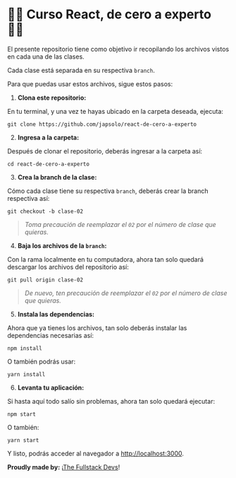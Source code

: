 # 🤘🏼 Curso React, de cero a experto 🤘🏼

El presente repositorio tiene como objetivo ir recopilando los archivos vistos en cada una de las clases.

Cada clase está separada en su respectiva `branch`.

Para que puedas usar estos archivos, sigue estos pasos:

1. **Clona este repositorio:**

En tu terminal, y una vez te hayas ubicado en la carpeta deseada, ejecuta:

```
git clone https://github.com/japsolo/react-de-cero-a-experto
```

2. **Ingresa a la carpeta:** 

Después de clonar el repositorio, deberás ingresar a la carpeta así:

```
cd react-de-cero-a-experto
```

3. **Crea la branch de la clase:**

Cómo cada clase tiene su respectiva `branch`, deberás crear la branch respectiva así:

```
git checkout -b clase-02
```

> *Toma precaución de reemplazar el `02` por el número de clase que quieras.*

4. **Baja los archivos de la `branch`:**

Con la rama localmente en tu computadora, ahora tan solo quedará descargar los archivos del repositorio así:

```
git pull origin clase-02
```

> *De nuevo, ten precaución de reemplazar el `02` por el número de clase que quieras.*

5. **Instala las dependencias:**

Ahora que ya tienes los archivos, tan solo deberás instalar las dependencias necesarias así:

```
npm install
```

O también podrás usar:

```
yarn install
```

6. **Levanta tu aplicación:**

Si hasta aquí todo salío sin problemas, ahora tan solo quedará ejecutar:

```
npm start 
```

O también:

```
yarn start
```

Y listo, podrás acceder al navegador a [http://localhost:3000](http://localhost:3000).

**Proudly made by:** ¡[The Fullstack Devs](https://instagram.com/thefullstackdevs)!